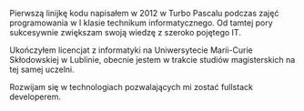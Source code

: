 Pierwszą linijkę kodu napisałem w 2012 w Turbo Pascalu podczas zajęć programowania w I klasie technikum informatycznego. Od tamtej pory sukcesywnie zwiększam swoją wiedzę z szeroko pojętego IT.

Ukończyłem licencjat z informatyki na Uniwersytecie Marii-Curie Skłodowskiej w Lublinie, obecnie jestem w trakcie studiów magisterskich na tej samej uczelni.

Rozwijam się w technologiach pozwalających mi zostać fullstack developerem.
